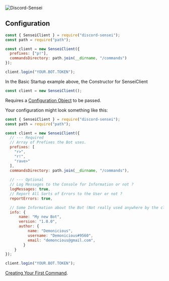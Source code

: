 ![Discord-Sensei](https://discord-sensei.js.org/img/logo.27982581.png)

## Configuration

```javascript
const { SenseiClient } = require("discord-sensei");
const path = require("path");

const client = new SenseiClient({
  prefixes: ["p!"],
  commandsDirectory: path.join(__dirname, "/commands")
});

client.login("YOUR.BOT.TOKEN");
```

In the Basic Startup example above, the Constructor for SenseiClient
```javascript
const client = new SenseiClient();
```

Requires a [Configuration Object](https://discord-sensei.js.org/#/docs/main/stable/typedef/Config) to be passed.

Your configuration might look something like this:

```javascript
const { SenseiClient } = require("discord-sensei");
const path = require("path");

const client = new SenseiClient({
  // --- Required
  // Array of Prefixes the Bot uses.
  prefixes: [
    "r>",
    "r!",
    "rave>"
  ],
  commandsDirectory: path.join(__dirname, "/commands"),
  
  // --- Optional
  // Log Messages to the Console for Information or not ?
  logMessages: true,
  // Report All Sorts of Errors to the User or not ?
  reportErrors: true,

  // Some Information about the Bot (Not really used anywhere by the class, just there for..when you need it)
  info: {
      name: "My new Bot",
      version: "1.0.0",
      author: {
          name: "Demonicious",
          username: "Demonicious#9560",
          email: "demoncious@gmail.com",
        }
    }
});

client.login("YOUR.BOT.TOKEN");
```

[Creating Your First Command](https://discord-sensei.js.org/#/docs/main/stable/basic/firstcommand).

